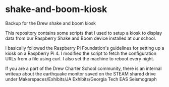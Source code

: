 # shake-and-boom-kiosk
Backup for the Drew shake and boom kiosk

This repository contains some scripts that I used to setup a kiosk to display
data from our Raspberry Shake and Boom device installed at our school.

I basically followed the Raspberry Pi Foundation's guidelines for setting up
a kiosk on a Raspberry Pi 4. I modified the script to fetch the configuration
URLs from a file using curl.  I also set the machine to reboot every night.

If you are a part of the Drew Charter School community, there is an internal 
writeup about the earthquake monitor saved on the STEAM shared drive under 
Makerspaces/Exhibits/JA Exhibits/Georgia Tech EAS Seismograph
